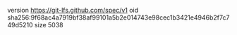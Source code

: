 version https://git-lfs.github.com/spec/v1
oid sha256:9f68ac4a7919bf38af99101a5b2e014743e98cec1b3421e4946b2f7c749d5210
size 5038

